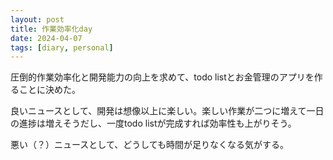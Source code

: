 ```yaml
---
layout: post
title: 作業効率化day
date: 2024-04-07
tags: [diary, personal]
---
```


圧倒的作業効率化と開発能力の向上を求めて、todo listとお金管理のアプリを作ることに決めた。

良いニュースとして、開発は想像以上に楽しい。楽しい作業が二つに増えて一日の進捗は増えそうだし、一度todo listが完成すれば効率性も上がりそう。

悪い（？）ニュースとして、どうしても時間が足りなくなる気がする。
